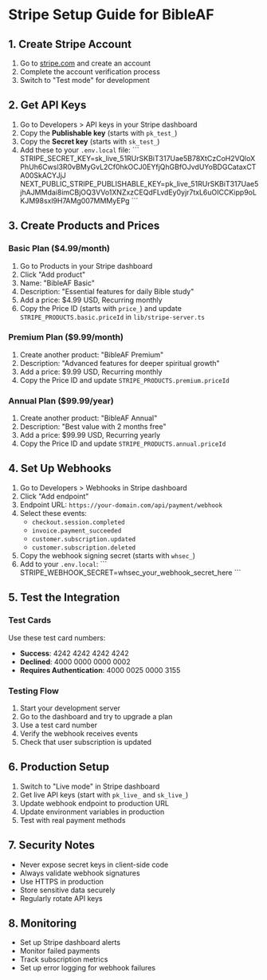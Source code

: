 # Stripe Setup Guide for BibleAF

## 1. Create Stripe Account

1. Go to [stripe.com](https://stripe.com) and create an account
2. Complete the account verification process
3. Switch to "Test mode" for development

## 2. Get API Keys

1. Go to Developers > API keys in your Stripe dashboard
2. Copy the **Publishable key** (starts with `pk_test_`)
3. Copy the **Secret key** (starts with `sk_test_`)
4. Add these to your `.env.local` file:
   \`\`\`
   STRIPE_SECRET_KEY=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
   NEXT_PUBLIC_STRIPE_PUBLISHABLE_KEY=pk_live_51RUrSKBiT317Uae5jhAJMMdai8imCBjOQ3VVo1XNZxzCEQdFLvdEy0yjr7txL6uOICCKipp9oLKJM98sxl9H7AMg007MMMyEPg
   \`\`\`

## 3. Create Products and Prices

### Basic Plan ($4.99/month)
1. Go to Products in your Stripe dashboard
2. Click "Add product"
3. Name: "BibleAF Basic"
4. Description: "Essential features for daily Bible study"
5. Add a price: $4.99 USD, Recurring monthly
6. Copy the Price ID (starts with `price_`) and update `STRIPE_PRODUCTS.basic.priceId` in `lib/stripe-server.ts`

### Premium Plan ($9.99/month)
1. Create another product: "BibleAF Premium"
2. Description: "Advanced features for deeper spiritual growth"
3. Add a price: $9.99 USD, Recurring monthly
4. Copy the Price ID and update `STRIPE_PRODUCTS.premium.priceId`

### Annual Plan ($99.99/year)
1. Create another product: "BibleAF Annual"
2. Description: "Best value with 2 months free"
3. Add a price: $99.99 USD, Recurring yearly
4. Copy the Price ID and update `STRIPE_PRODUCTS.annual.priceId`

## 4. Set Up Webhooks

1. Go to Developers > Webhooks in Stripe dashboard
2. Click "Add endpoint"
3. Endpoint URL: `https://your-domain.com/api/payment/webhook`
4. Select these events:
   - `checkout.session.completed`
   - `invoice.payment_succeeded`
   - `customer.subscription.updated`
   - `customer.subscription.deleted`
5. Copy the webhook signing secret (starts with `whsec_`)
6. Add to your `.env.local`:
   \`\`\`
   STRIPE_WEBHOOK_SECRET=whsec_your_webhook_secret_here
   \`\`\`

## 5. Test the Integration

### Test Cards
Use these test card numbers:
- **Success**: 4242 4242 4242 4242
- **Declined**: 4000 0000 0000 0002
- **Requires Authentication**: 4000 0025 0000 3155

### Testing Flow
1. Start your development server
2. Go to the dashboard and try to upgrade a plan
3. Use a test card number
4. Verify the webhook receives events
5. Check that user subscription is updated

## 6. Production Setup

1. Switch to "Live mode" in Stripe dashboard
2. Get live API keys (start with `pk_live_` and `sk_live_`)
3. Update webhook endpoint to production URL
4. Update environment variables in production
5. Test with real payment methods

## 7. Security Notes

- Never expose secret keys in client-side code
- Always validate webhook signatures
- Use HTTPS in production
- Store sensitive data securely
- Regularly rotate API keys

## 8. Monitoring

- Set up Stripe dashboard alerts
- Monitor failed payments
- Track subscription metrics
- Set up error logging for webhook failures
